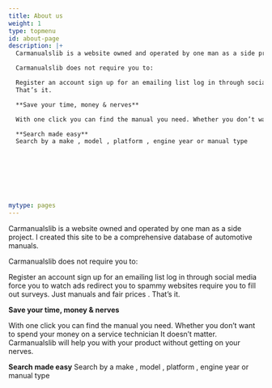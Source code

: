 ```yaml
---
title: About us
weight: 1
type: topmenu
id: about-page
description: |+
  Carmanualslib is a website owned and operated by one man as a side project. I created this site to be a  comprehensive database of automotive manuals.

  Carmanualslib does not require you to:

  Register an account sign up for an emailing list log in through social media force you to watch ads redirect you to spammy websites require you to fill out surveys. Just manuals and fair prices .
  That’s it.

  **Save your time, money & nerves**

  With one click you can find the manual you need. Whether you don’t want to spend your money on a service technician It doesn’t matter. Carmanualslib will help you with your product without getting on your nerves.

  **Search made easy**
  Search by a make , model , platform , engine year or manual type








mytype: pages
---
```


Carmanualslib is a website owned and operated by one man as a side project. I created this site to be a  comprehensive database of automotive manuals.

Carmanualslib does not require you to:

Register an account sign up for an emailing list log in through social media force you to watch ads redirect you to spammy websites require you to fill out surveys. Just manuals and fair prices .
That’s it.

**Save your time, money & nerves**

With one click you can find the manual you need. Whether you don’t want to spend your money on a service technician It doesn’t matter. Carmanualslib will help you with your product without getting on your nerves.

**Search made easy**
Search by a make , model , platform , engine year or manual type








